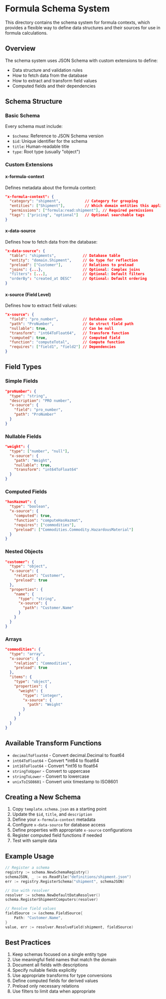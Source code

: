 <!--
Copyright 2023-2025 Eric Moss
Licensed under FSL-1.1-ALv2 (Functional Source License 1.1, Apache 2.0 Future)
Full license: https://github.com/emoss08/Trenova/blob/master/LICENSE.md-->
# Formula Schema System

This directory contains the schema system for formula contexts, which provides a flexible way to define data structures and their sources for use in formula calculations.

## Overview

The schema system uses JSON Schema with custom extensions to define:

- Data structure and validation rules
- How to fetch data from the database
- How to extract and transform field values
- Computed fields and their dependencies

## Schema Structure

### Basic Schema

Every schema must include:

- `$schema`: Reference to JSON Schema version
- `$id`: Unique identifier for the schema
- `title`: Human-readable title
- `type`: Root type (usually "object")

### Custom Extensions

#### x-formula-context

Defines metadata about the formula context:

```json
"x-formula-context": {
  "category": "shipment",           // Category for grouping
  "entities": ["Shipment"],         // Which domain entities this applies to
  "permissions": ["formula:read:shipment"], // Required permissions
  "tags": ["pricing", "optional"]   // Optional searchable tags
}
```

#### x-data-source

Defines how to fetch data from the database:

```json
"x-data-source": {
  "table": "shipments",            // Database table
  "entity": "domain.Shipment",     // Go type for reflection
  "preload": ["Customer"],         // Relations to preload
  "joins": {...},                  // Optional: Complex joins
  "filters": [...],                // Optional: Default filters
  "orderBy": "created_at DESC"     // Optional: Default ordering
}
```

#### x-source (Field Level)

Defines how to extract field values:

```json
"x-source": {
  "field": "pro_number",           // Database column
  "path": "ProNumber",             // Go struct field path
  "nullable": true,                // Can be null
  "transform": "int64ToFloat64",   // Transform function
  "computed": true,                // Computed field
  "function": "computeTotal",      // Compute function
  "requires": ["field1", "field2"] // Dependencies
}
```

## Field Types

### Simple Fields

```json
"proNumber": {
  "type": "string",
  "description": "PRO number",
  "x-source": {
    "field": "pro_number",
    "path": "ProNumber"
  }
}
```

### Nullable Fields

```json
"weight": {
  "type": ["number", "null"],
  "x-source": {
    "path": "Weight",
    "nullable": true,
    "transform": "int64ToFloat64"
  }
}
```

### Computed Fields

```json
"hasHazmat": {
  "type": "boolean",
  "x-source": {
    "computed": true,
    "function": "computeHasHazmat",
    "requires": ["commodities"],
    "preload": ["Commodities.Commodity.HazardousMaterial"]
  }
}
```

### Nested Objects

```json
"customer": {
  "type": "object",
  "x-source": {
    "relation": "Customer",
    "preload": true
  },
  "properties": {
    "name": {
      "type": "string",
      "x-source": {
        "path": "Customer.Name"
      }
    }
  }
}
```

### Arrays

```json
"commodities": {
  "type": "array",
  "x-source": {
    "relation": "Commodities",
    "preload": true
  },
  "items": {
    "type": "object",
    "properties": {
      "weight": {
        "type": "integer",
        "x-source": {
          "path": "Weight"
        }
      }
    }
  }
}
```

## Available Transform Functions

- `decimalToFloat64` - Convert decimal.Decimal to float64
- `int64ToFloat64` - Convert *int64 to float64  
- `int16ToFloat64` - Convert *int16 to float64
- `stringToUpper` - Convert to uppercase
- `stringToLower` - Convert to lowercase
- `unixToISO8601` - Convert unix timestamp to ISO8601

## Creating a New Schema

1. Copy `template.schema.json` as a starting point
2. Update the `$id`, `title`, and `description`
3. Define your `x-formula-context` metadata
4. Configure `x-data-source` for database access
5. Define properties with appropriate `x-source` configurations
6. Register computed field functions if needed
7. Test with sample data

## Example Usage

```go
// Register a schema
registry := schema.NewSchemaRegistry()
schemaJSON, _ := os.ReadFile("definitions/shipment.json")
err := registry.RegisterSchema("shipment", schemaJSON)

// Use with resolver
resolver := schema.NewDefaultDataResolver()
schema.RegisterShipmentComputers(resolver)

// Resolve field values
fieldSource := &schema.FieldSource{
    Path: "Customer.Name",
}
value, err := resolver.ResolveField(shipment, fieldSource)
```

## Best Practices

1. Keep schemas focused on a single entity type
2. Use meaningful field names that match the domain
3. Document all fields with descriptions
4. Specify nullable fields explicitly
5. Use appropriate transforms for type conversions
6. Define computed fields for derived values
7. Preload only necessary relations
8. Use filters to limit data when appropriate
